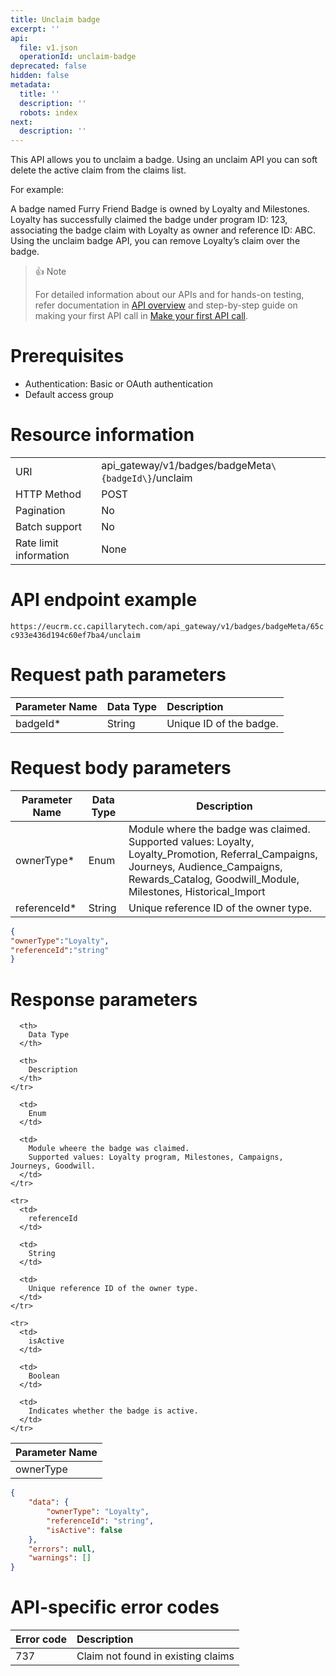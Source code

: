 ```yaml
---
title: Unclaim badge
excerpt: ''
api:
  file: v1.json
  operationId: unclaim-badge
deprecated: false
hidden: false
metadata:
  title: ''
  description: ''
  robots: index
next:
  description: ''
---
```

This API allows you to unclaim a badge.  Using an unclaim API you can soft delete the active claim from the claims list.

For example:

A badge named Furry Friend Badge is owned by Loyalty and Milestones. Loyalty has successfully claimed the badge under program ID: 123, associating the badge claim with Loyalty as owner and reference ID: ABC. Using the unclaim badge API, you can remove Loyalty’s claim over the badge.

> 👍 Note
>
> For detailed information about our APIs and for hands-on testing, refer documentation in [API overview](https://docs.capillarytech.com/reference/apioverview) and step-by-step guide on making your first API call in [Make your first API call](https://docs.capillarytech.com/reference/make-your-first-api-call).

# Prerequisites

*   Authentication: Basic or OAuth authentication
*   Default access group

# Resource information

|                        |                                                       |
| :--------------------- | :---------------------------------------------------- |
| URI                    | api\_gateway/v1/badges/badgeMeta`\{badgeId\}`/unclaim |
| HTTP Method            | POST                                                  |
| Pagination             | No                                                    |
| Batch support          | No                                                    |
| Rate limit information | None                                                  |

# API endpoint example

`https://eucrm.cc.capillarytech.com/api_gateway/v1/badges/badgeMeta/65cc933e436d194c60ef7ba4/unclaim`

# Request path parameters

| Parameter Name | Data Type | Description             |
| :------------- | :-------- | :---------------------- |
| badgeId\*      | String    | Unique ID of the badge. |

# Request body parameters

| Parameter Name | Data Type | Description                                                                                                                                                                                               |
| -------------- | --------- | --------------------------------------------------------------------------------------------------------------------------------------------------------------------------------------------------------- |
| ownerType\*    | Enum      | Module where the badge was claimed. Supported values: Loyalty, Loyalty\_Promotion, Referral\_Campaigns, Journeys, Audience\_Campaigns, Rewards\_Catalog, Goodwill\_Module, Milestones, Historical\_Import |
| referenceId\*  | String    | Unique reference ID of the owner type.                                                                                                                                                                    |

```json
{
"ownerType":"Loyalty",
"referenceId":"string"
}
```

# Response parameters

<Table>
  <thead>
    <tr>
      <th>
        Parameter Name
      </th>

      <th>
        Data Type
      </th>

      <th>
        Description
      </th>
    </tr>
  </thead>

  <tbody>
    <tr>
      <td>
        ownerType
      </td>

      <td>
        Enum
      </td>

      <td>
        Module wheere the badge was claimed.
        Supported values: Loyalty program, Milestones, Campaigns, Journeys, Goodwill.
      </td>
    </tr>

    <tr>
      <td>
        referenceId
      </td>

      <td>
        String
      </td>

      <td>
        Unique reference ID of the owner type.
      </td>
    </tr>

    <tr>
      <td>
        isActive
      </td>

      <td>
        Boolean
      </td>

      <td>
        Indicates whether the badge is active.
      </td>
    </tr>
  </tbody>
</Table>

```json
{
    "data": {
        "ownerType": "Loyalty",
        "referenceId": "string",
        "isActive": false
    },
    "errors": null,
    "warnings": []
}
```

# API-specific error codes

| Error code | Description                        |
| :--------- | :--------------------------------- |
| 737        | Claim not found in existing claims |